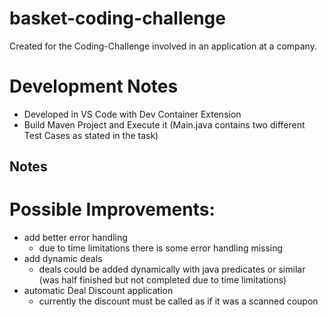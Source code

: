 # basket-coding-challenge

Created for the Coding-Challenge involved in an application at a company.

# Development Notes
- Developed in VS Code with Dev Container Extension
- Build Maven Project and Execute it (Main.java contains two different Test Cases as stated in the task)

## Notes
# Possible Improvements:
- add better error handling
    - due to time limitations there is some error handling missing
- add dynamic deals
    - deals could be added dynamically with java predicates or similar (was half finished but not completed due to time limitations)
- automatic Deal Discount application
    - currently the discount must be called as if it was a scanned coupon
